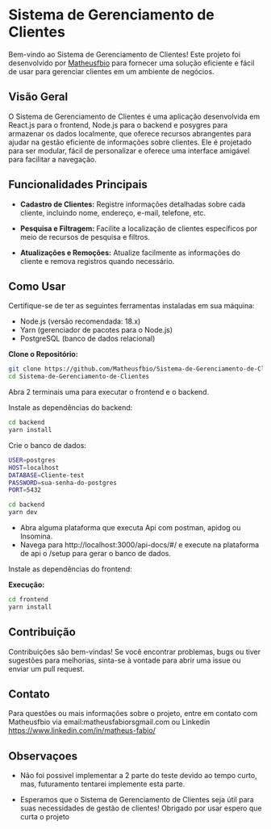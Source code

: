 # Sistema de Gerenciamento de Clientes

Bem-vindo ao Sistema de Gerenciamento de Clientes! Este projeto foi desenvolvido por [Matheusfbio](https://github.com/Matheusfbio) para fornecer uma solução eficiente e fácil de usar para gerenciar clientes em um ambiente de negócios.

## Visão Geral

O Sistema de Gerenciamento de Clientes é uma aplicação desenvolvida em React.js para o frontend, Node.js para o backend e posygres para armazenar os dados localmente, que oferece recursos abrangentes para ajudar na gestão eficiente de informações sobre clientes. Ele é projetado para ser modular, fácil de personalizar e oferece uma interface amigável para facilitar a navegação.

## Funcionalidades Principais

- **Cadastro de Clientes:** Registre informações detalhadas sobre cada cliente, incluindo nome, endereço, e-mail, telefone, etc.

- **Pesquisa e Filtragem:** Facilite a localização de clientes específicos por meio de recursos de pesquisa e filtros.

- **Atualizações e Remoções:** Atualize facilmente as informações do cliente e remova registros quando necessário.

## Como Usar

Certifique-se de ter as seguintes ferramentas instaladas em sua máquina:

- Node.js (versão recomendada: 18.x)
- Yarn (gerenciador de pacotes para o Node.js)
- PostgreSQL (banco de dados relacional)

**Clone o Repositório:**

```bash
git clone https://github.com/Matheusfbio/Sistema-de-Gerenciamento-de-Clientes.git
cd Sistema-de-Gerenciamento-de-Clientes
```
Abra 2 terminais uma para executar o frontend e o backend.

Instale as dependências do backend:

```bash
cd backend
yarn install
```

Crie o banco de dados:

```bash
USER=postgres
HOST=localhost
DATABASE=Cliente-test
PASSWORD=sua-senha-do-postgres
PORT=5432
```

```bash
cd backend
yarn dev
```

- Abra alguma plataforma que executa Api com postman, apidog ou Insomina.
- Navega para http://localhost:3000/api-docs/#/ e execute na plataforma de api o /setup para gerar o banco de dados.

Instale as dependências do frontend:

**Execução:**

```bash
cd frontend
yarn install
```

## Contribuição

Contribuições são bem-vindas! Se você encontrar problemas, bugs ou tiver sugestões para melhorias, sinta-se à vontade para abrir uma issue ou enviar um pull request.

## Contato

Para questões ou mais informações sobre o projeto, entre em contato com Matheusfbio via email:matheusfabiorsgmail.com ou Linkedin https://www.linkedin.com/in/matheus-fabio/

## Observaçoes

- Não foi possivel implementar a 2 parte do teste devido ao tempo curto, mas, futuramento tentarei implemente esta parte.

- Esperamos que o Sistema de Gerenciamento de Clientes seja útil para suas necessidades de gestão de clientes! Obrigado por usar espero que curta o projeto
